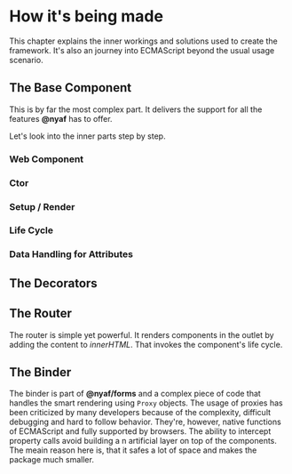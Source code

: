 # How it's being made

This chapter explains the inner workings and solutions used to create the framework. It's also an journey into ECMAScript beyond the usual usage scenario.

## The Base Component

This is by far the most complex part. It delivers the support for all the features **@nyaf** has to offer.

Let's look into the inner parts step by step.

### Web Component

### Ctor



### Setup / Render

### Life Cycle

### Data Handling for Attributes

## The Decorators

## The Router

The router is simple yet powerful. It renders components in the outlet by adding the content to *innerHTML*. That invokes the component's life cycle.

## The Binder

The binder is part of **@nyaf/forms** and a complex piece of code that handles the smart rendering using `Proxy` objects. The usage of proxies has been criticized by many developers because of the complexity, difficult debugging and hard to follow behavior. They're, however, native functions of ECMAScript and fully supported by browsers. The ability to intercept property calls avoid building a n artificial layer on top of the components. The meain reason here is, that it safes a lot of space and makes the package much smaller.